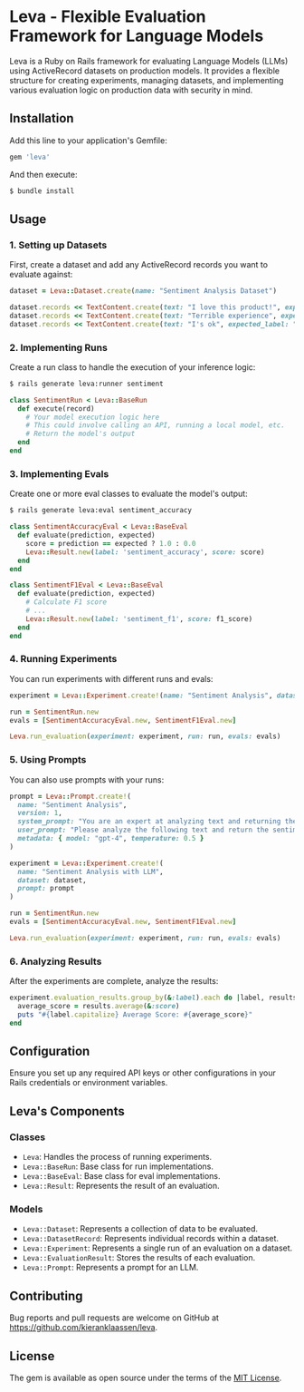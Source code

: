 # Leva - Flexible Evaluation Framework for Language Models

Leva is a Ruby on Rails framework for evaluating Language Models (LLMs) using ActiveRecord datasets on production models. It provides a flexible structure for creating experiments, managing datasets, and implementing various evaluation logic on production data with security in mind.

## Installation

Add this line to your application's Gemfile:

```ruby
gem 'leva'
```

And then execute:

```bash
$ bundle install
```

## Usage

### 1. Setting up Datasets

First, create a dataset and add any ActiveRecord records you want to evaluate against:

```ruby
dataset = Leva::Dataset.create(name: "Sentiment Analysis Dataset")

dataset.records << TextContent.create(text: "I love this product!", expected_label: "Positive")
dataset.records << TextContent.create(text: "Terrible experience", expected_label: "Negative")
dataset.records << TextContent.create(text: "I's ok", expected_label: "Neutral")
```

### 2. Implementing Runs

Create a run class to handle the execution of your inference logic:

```bash
$ rails generate leva:runner sentiment
```

```ruby
class SentimentRun < Leva::BaseRun
  def execute(record)
    # Your model execution logic here
    # This could involve calling an API, running a local model, etc.
    # Return the model's output
  end
end
```

### 3. Implementing Evals

Create one or more eval classes to evaluate the model's output:

```bash
$ rails generate leva:eval sentiment_accuracy
```

```ruby
class SentimentAccuracyEval < Leva::BaseEval
  def evaluate(prediction, expected)
    score = prediction == expected ? 1.0 : 0.0
    Leva::Result.new(label: 'sentiment_accuracy', score: score)
  end
end

class SentimentF1Eval < Leva::BaseEval
  def evaluate(prediction, expected)
    # Calculate F1 score
    # ...
    Leva::Result.new(label: 'sentiment_f1', score: f1_score)
  end
end
```

### 4. Running Experiments

You can run experiments with different runs and evals:

```ruby
experiment = Leva::Experiment.create!(name: "Sentiment Analysis", dataset: dataset)

run = SentimentRun.new
evals = [SentimentAccuracyEval.new, SentimentF1Eval.new]

Leva.run_evaluation(experiment: experiment, run: run, evals: evals)
```

### 5. Using Prompts

You can also use prompts with your runs:

```ruby
prompt = Leva::Prompt.create!(
  name: "Sentiment Analysis",
  version: 1,
  system_prompt: "You are an expert at analyzing text and returning the sentiment.",
  user_prompt: "Please analyze the following text and return the sentiment as Positive, Negative, or Neutral.\n\n{{TEXT}}",
  metadata: { model: "gpt-4", temperature: 0.5 }
)

experiment = Leva::Experiment.create!(
  name: "Sentiment Analysis with LLM",
  dataset: dataset,
  prompt: prompt
)

run = SentimentRun.new
evals = [SentimentAccuracyEval.new, SentimentF1Eval.new]

Leva.run_evaluation(experiment: experiment, run: run, evals: evals)
```

### 6. Analyzing Results

After the experiments are complete, analyze the results:

```ruby
experiment.evaluation_results.group_by(&:label).each do |label, results|
  average_score = results.average(&:score)
  puts "#{label.capitalize} Average Score: #{average_score}"
end
```

## Configuration

Ensure you set up any required API keys or other configurations in your Rails credentials or environment variables.

## Leva's Components

### Classes

- `Leva`: Handles the process of running experiments.
- `Leva::BaseRun`: Base class for run implementations.
- `Leva::BaseEval`: Base class for eval implementations.
- `Leva::Result`: Represents the result of an evaluation.

### Models

- `Leva::Dataset`: Represents a collection of data to be evaluated.
- `Leva::DatasetRecord`: Represents individual records within a dataset.
- `Leva::Experiment`: Represents a single run of an evaluation on a dataset.
- `Leva::EvaluationResult`: Stores the results of each evaluation.
- `Leva::Prompt`: Represents a prompt for an LLM.

## Contributing

Bug reports and pull requests are welcome on GitHub at https://github.com/kieranklaassen/leva.

## License

The gem is available as open source under the terms of the [MIT License](https://opensource.org/licenses/MIT).
